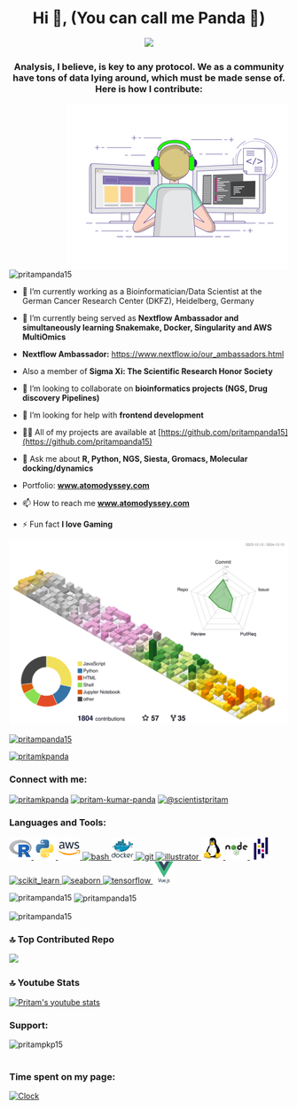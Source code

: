 <h1 align="center">Hi 👋, (You can call me Panda 🐼)</h1>
<div align="center"> <img src= "https://github.com/pritampanda15/pritampanda15/blob/main/banner4.png"> </div>
<h3 align="center">Analysis, I believe, is key to any protocol. We as a community have tons of data lying around, which must be made sense of. Here is how I contribute:</h3>
<img align="right" alt="Coding" width="400" src="https://raw.githubusercontent.com/devSouvik/devSouvik/master/gif3.gif">
<p align="left"> <img src="https://komarev.com/ghpvc/?username=pritampanda15&label=Profile%20views&color=0e75b6&style=flat" alt="pritampanda15" /> </p>

- 🔭 I’m currently working as a Bioinformatician/Data Scientist at the German Cancer Research Center (DKFZ), Heidelberg, Germany 

- 🌱 I’m currently being served as **Nextflow Ambassador and simultaneously learning Snakemake, Docker, Singularity and AWS MultiOmics**
- **Nextflow Ambassador:** https://www.nextflow.io/our_ambassadors.html
  
- Also a member of **Sigma Xi: The Scientific Research Honor Society**

- 👯 I’m looking to collaborate on **bioinformatics projects (NGS, Drug discovery Pipelines)**

- 🤝 I’m looking for help with **frontend development**

- 👨‍💻 All of my projects are available at [https://github.com/pritampanda15](https://github.com/pritampanda15)

- 💬 Ask me about **R, Python, NGS, Siesta, Gromacs, Molecular docking/dynamics**

- Portfolio: **www.atomodyssey.com**

- 📫 How to reach me **www.atomodyssey.com**

- ⚡ Fun fact **I love Gaming**

![](./profile-3d-contrib/profile-season-animate.svg) 

<p align="left"> <a href="https://github.com/ryo-ma/github-profile-trophy"><img src="https://github-profile-trophy.vercel.app/?username=pritampanda15" alt="pritampanda15" /></a> </p>

<p align="left"> <a href="https://twitter.com/pritamkpanda" target="blank"><img src="https://img.shields.io/twitter/follow/pritamkpanda?logo=twitter&style=for-the-badge" alt="pritamkpanda" /></a> </p>

<h3 align="left">Connect with me:</h3>
<p align="left">
<a href="https://twitter.com/pritamkpanda" target="blank"><img align="center" src="https://raw.githubusercontent.com/rahuldkjain/github-profile-readme-generator/master/src/images/icons/Social/twitter.svg" alt="pritamkpanda" height="30" width="40" /></a>
<a href="https://linkedin.com/in/pritam-kumar-panda" target="blank"><img align="center" src="https://raw.githubusercontent.com/rahuldkjain/github-profile-readme-generator/master/src/images/icons/Social/linked-in-alt.svg" alt="pritam-kumar-panda" height="30" width="40" /></a>
<a href="https://www.youtube.com/channel/UCUzX122_yansSytois8gZOA" target="blank"><img align="center" src="https://raw.githubusercontent.com/rahuldkjain/github-profile-readme-generator/master/src/images/icons/Social/youtube.svg" alt="@scientistpritam" height="30" width="40" /></a>
</p>

<h3 align="left">Languages and Tools:</h3>
<p align="left"> <a href="https://www.r-project.org/" target="_blank" rel="noreferrer"> <img src="https://raw.githubusercontent.com/devicons/devicon/master/icons/r/r-original.svg" alt="R" width="40" height="40"/> </a> <a href="https://www.python.org" target="_blank" rel="noreferrer"> <img src="https://raw.githubusercontent.com/devicons/devicon/master/icons/python/python-original.svg" alt="python" width="40" height="40"/> </a> <a href="https://aws.amazon.com" target="_blank" rel="noreferrer"> <img src="https://raw.githubusercontent.com/devicons/devicon/master/icons/amazonwebservices/amazonwebservices-original-wordmark.svg" alt="aws" width="40" height="40"/> </a> <a href="https://www.gnu.org/software/bash/" target="_blank" rel="noreferrer"> <img src="https://www.vectorlogo.zone/logos/gnu_bash/gnu_bash-icon.svg" alt="bash" width="40" height="40"/> </a> <a href="https://www.docker.com/" target="_blank" rel="noreferrer"> <img src="https://raw.githubusercontent.com/devicons/devicon/master/icons/docker/docker-original-wordmark.svg" alt="docker" width="40" height="40"/> </a> <a href="https://git-scm.com/" target="_blank" rel="noreferrer"> <img src="https://www.vectorlogo.zone/logos/git-scm/git-scm-icon.svg" alt="git" width="40" height="40"/> </a> <a href="https://www.adobe.com/in/products/illustrator.html" target="_blank" rel="noreferrer"> <img src="https://www.vectorlogo.zone/logos/adobe_illustrator/adobe_illustrator-icon.svg" alt="illustrator" width="40" height="40"/> </a> <a href="https://www.linux.org/" target="_blank" rel="noreferrer"> <img src="https://raw.githubusercontent.com/devicons/devicon/master/icons/linux/linux-original.svg" alt="linux" width="40" height="40"/> </a> <a href="https://nodejs.org" target="_blank" rel="noreferrer"> <img src="https://raw.githubusercontent.com/devicons/devicon/master/icons/nodejs/nodejs-original-wordmark.svg" alt="nodejs" width="40" height="40"/> </a> <a href="https://pandas.pydata.org/" target="_blank" rel="noreferrer"> <img src="https://raw.githubusercontent.com/devicons/devicon/2ae2a900d2f041da66e950e4d48052658d850630/icons/pandas/pandas-original.svg" alt="pandas" width="40" height="40"/> </a>  <a href="https://scikit-learn.org/" target="_blank" rel="noreferrer"> <img src="https://upload.wikimedia.org/wikipedia/commons/0/05/Scikit_learn_logo_small.svg" alt="scikit_learn" width="40" height="40"/> </a> <a href="https://seaborn.pydata.org/" target="_blank" rel="noreferrer"> <img src="https://seaborn.pydata.org/_images/logo-mark-lightbg.svg" alt="seaborn" width="40" height="40"/> </a> <a href="https://www.tensorflow.org" target="_blank" rel="noreferrer"> <img src="https://www.vectorlogo.zone/logos/tensorflow/tensorflow-icon.svg" alt="tensorflow" width="40" height="40"/> </a> <a href="https://vuejs.org/" target="_blank" rel="noreferrer"> <img src="https://raw.githubusercontent.com/devicons/devicon/master/icons/vuejs/vuejs-original-wordmark.svg" alt="vuejs" width="40" height="40"/> </a> </a>  </p>


<p><img align="left" src="https://github-readme-stats.vercel.app/api/top-langs?username=pritampanda15&show_icons=true&locale=en&layout=compact" alt="pritampanda15" /></p>

<p>&nbsp;<img align="center" src="https://github-readme-stats.vercel.app/api?username=pritampanda15&show_icons=true&locale=en" alt="pritampanda15" /></p>

<p><img align="center" src="https://github-readme-streak-stats.herokuapp.com/?user=pritampanda15&" alt="pritampanda15" /></p>

### 🔝 Top Contributed Repo
![](https://github-contributor-stats.vercel.app/api?username=pritampanda15&limit=5&theme=flat&combine_all_yearly_contributions=true)

### 🔝 Youtube Stats
[![Pritam's youtube stats](https://youtube-stats-card.vercel.app/api?channelid=UCUzX122_yansSytois8gZOA)](https://www.youtube.com/channel/UCUzX122_yansSytois8gZOA)
<h3 align="left">Support:</h3>

<p><a href="https://www.buymeacoffee.com/pritampkp15"> <img align="left" src="https://cdn.buymeacoffee.com/buttons/v2/default-yellow.png" height="50" width="210" alt="pritampkp15" /></a></p><br><br>

<h3 align="left">Time spent on my page:</h3>
<p align="left" dir="auto">
<a href="https://github.com/tomchen/animated-svg-clock" title="Animated SVG clock"><img src="https://github.com/tomchen/animated-svg-clock/raw/master/clock.svg" alt="Clock" width="200px" height="200px" style="max-width: 100%;"></a>
</p>

